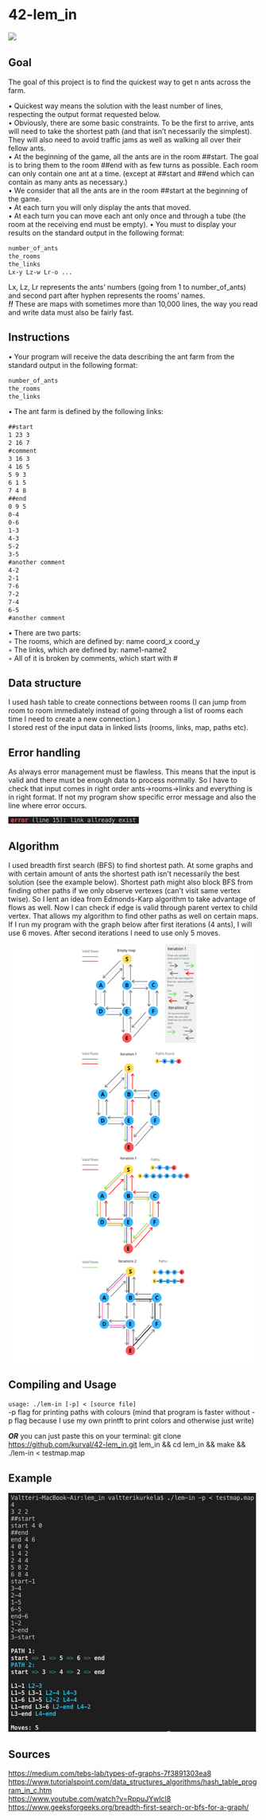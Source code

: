 # 42-lem_in

![](https://j.gifs.com/4Q3x77.gif)

## Goal

The goal of this project is to find the quickest way to get n ants across the farm.  

• Quickest way means the solution with the least number of lines, respecting the
output format requested below.  
• Obviously, there are some basic constraints. To be the first to arrive, ants will need
to take the shortest path (and that isn’t necessarily the simplest). They will also
need to avoid traffic jams as well as walking all over their fellow ants.  
• At the beginning of the game, all the ants are in the room ##start. The goal is
to bring them to the room ##end with as few turns as possible. Each room can
only contain one ant at a time. (except at ##start and ##end which can contain
as many ants as necessary.)  
• We consider that all the ants are in the room ##start at the beginning of the game.  
• At each turn you will only display the ants that moved.  
• At each turn you can move each ant only once and through a tube (the room at
the receiving end must be empty).
• You must to display your results on the standard output in the following format:
```
number_of_ants
the_rooms
the_links
Lx-y Lz-w Lr-o ...
```
Lx, Lz, Lr represents the ants’ numbers (going from 1 to number_of_ants) and second part after
hyphen represents the rooms’ names.  
***!!*** These are maps with sometimes more than 10,000 lines, the way you
read and write data must also be fairly fast.

## Instructions

• Your program will receive the data describing the ant farm from the standard output
in the following format:  

```
number_of_ants
the_rooms
the_links
```

• The ant farm is defined by the following links:

```
##start
1 23 3
2 16 7
#comment
3 16 3
4 16 5
5 9 3
6 1 5
7 4 8
##end
0 9 5
0-4
0-6
1-3
4-3
5-2
3-5
#another comment
4-2
2-1
7-6
7-2
7-4
6-5
#another comment
```
• There are two parts:  
  ◦ The rooms, which are defined by: name coord_x coord_y  
  ◦ The links, which are defined by: name1-name2  
  ◦ All of it is broken by comments, which start with #  

## Data structure

I used hash table to create connections between rooms (I can jump from room to room immediately instead of going through a list of rooms each time I need to create a new connection.)   
I stored rest of the input data in linked lists (rooms, links, map, paths etc).

## Error handling

As always error management must be flawless. This means that the input is valid and there must be enough data to process normally. So I have to check that input comes in right order ants->rooms->links and everything is in right format. If not my program show specific error message and also the line where error occurs.

![error_message](/img/error_message.png)

## Algorithm

I used breadth first search (BFS) to find shortest path. At some graphs and with certain amount of ants the shortest path isn't necessarily the best solution (see the example below). Shortest path might also block BFS from finding other paths if we only observe vertexes (can't visit same vertex twise). So I lent an idea from Edmonds-Karp algorithm to take advantage of flows as well. Now I can check if edge is valid through parent vertex to child vertex. That allows my algorithm to find other paths as well on certain maps. If I run my program with the graph below after first iterations (4 ants), I will use 6 moves. After second iterations I need to use only 5 moves.

![flow](/img/flow.png)

## Compiling and Usage

``usage: ./lem-in [-p] < [source file]``  
-p flag for printing paths with colours (mind that program is faster without -p flag because I use my own printft to print colors and otherwise just write)

***OR*** you can just paste this on your terminal:
git clone https://github.com/kurval/42-lem_in.git lem_in && cd lem_in && make && ./lem-in < testmap.map  

## Example

![example](/img/print_screen.png)

## Sources
https://medium.com/tebs-lab/types-of-graphs-7f3891303ea8  
https://www.tutorialspoint.com/data_structures_algorithms/hash_table_program_in_c.htm  
https://www.youtube.com/watch?v=RppuJYwlcI8  
https://www.geeksforgeeks.org/breadth-first-search-or-bfs-for-a-graph/

